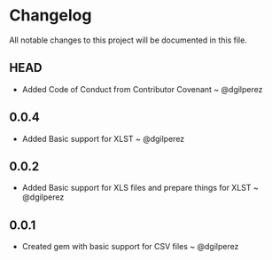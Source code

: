 # Changelog
All notable changes to this project will be documented in this file.

## HEAD

- Added Code of Conduct from Contributor Covenant ~ @dgilperez

## 0.0.4

- Added Basic support for XLST ~ @dgilperez

## 0.0.2

- Added Basic support for XLS files and prepare things for XLST ~ @dgilperez

## 0.0.1

- Created gem with basic support for CSV files ~ @dgilperez
